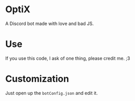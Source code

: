 # OptiX
A Discord bot made with love and bad JS.



# Use
If you use this code, I ask of one thing, please credit me. ;3



# Customization
Just open up the `botConfig.json` and edit it.

